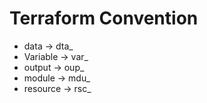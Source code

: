 # Terraform Convention
- data -> dta_
- Variable -> var_
- output -> oup_
- module -> mdu_
- resource -> rsc_
